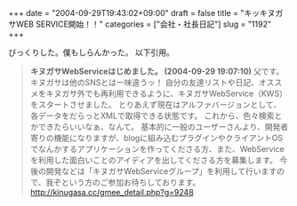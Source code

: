 +++
date = "2004-09-29T19:43:02+09:00"
draft = false
title = "キッキヌガサWEB SERVICE開始！！"
categories = ["会社・社長日記"]
slug = "1192"
+++

びっくりした。僕もしらんかった。
以下引用。
<blockquote><b>キヌガサWebServiceはじめました。 (2004-09-29 19:07:10) </b>
父です。
キヌガサは他のSNSとは一味違うッ！
自分の友達リストや日記、オススメをキヌガサ外でも再利用できるように、キヌガサWebService（KWS）をスタートさせました。
とりあえず現在はアルファバージョンとして、各データをだらっとXMLで取得できる状態です。
これから、色々検索とかできたらいいなぁ、なんて。
基本的に一般のユーザーさんより、開発者寄りの機能になりますが、blogに組み込むプラグインやクライアントOSでなんかするアプリケーションを作ってくださる方、また、WebServiceを利用した面白いことのアイディアを出してくださる方を募集します。
今後の開発などは「キヌガサWebServiceグループ」を利用して行いますので、我ぞという方のご参加お待ちしております。
<a href="http://kinugasa.cc/gmee_detail.php?g=9248" target="_blank">http://kinugasa.cc/gmee_detail.php?g=9248</a></blockquote>

